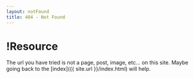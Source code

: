 ```yaml
---
layout: notFound
title: 404 - Not Found
---
```


# !Resource

The url you have tried is not a page, post, image, etc... on this site.  Maybe going back to the [index]({{ site.url }}/index.html) will help.